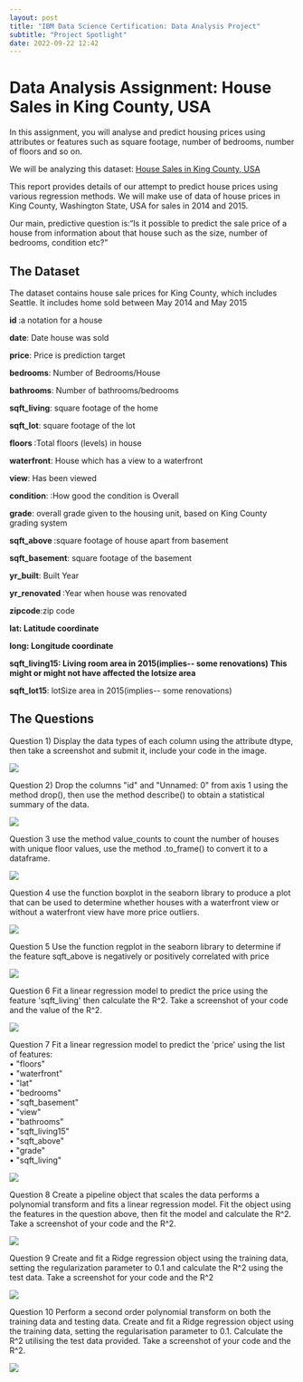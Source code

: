 ```yaml
---
layout: post
title: "IBM Data Science Certification: Data Analysis Project"
subtitle: "Project Spotlight"
date: 2022-09-22 12:42
---
```


<h1> Data Analysis Assignment: House Sales in King County, USA </h1>

<p>In this assignment, you will analyse and predict housing prices using attributes or features such as square footage, number of bedrooms, number of floors and so on.</p>

<p>We will be analyzing this dataset: <a href="https://s3-api.us-geo.objectstorage.softlayer.net/cf-courses-data/CognitiveClass/DA0101EN/coursera/project/kc_house_data_NaN.csv">House Sales in King County, USA</a></p>


<p>This report provides details of our attempt to predict house prices using various regression methods. We will make use of data of house prices in King County, Washington State, USA for sales in 2014 and 2015.</p>

<p>
Our main, predictive question is:&ldquo;Is it possible to predict the sale price of a house from information about that house such as the size, number of bedrooms, condition etc?&rdquo;</p>

<h2>The Dataset </h2>
<p> The dataset contains house sale prices for King County, which includes Seattle. It includes home sold between May 2014 and May 2015</p>

<p><b>id </b>:a notation for a house</p>

<p> <b>date</b>: Date house was sold</p>

<p>
<b>price</b>: Price is prediction target</p>

<p>
<b>bedrooms</b>: Number of Bedrooms/House</p>

<p>
<b>bathrooms</b>: Number of bathrooms/bedrooms</p>

<p><b>sqft_living</b>: square footage of the home</p>

<p><b>sqft_lot</b>: square footage of the lot</p>

<p>
<b>floors </b>:Total floors (levels) in house</p>

<p>
<b>waterfront</b>: House which has a view to a waterfront</p>

<p>
<b>view</b>: Has been viewed</p>

<p>
<b>condition</b>: :How good the condition is Overall</p>

<p><b>grade</b>: overall grade given to the housing unit, based on King County grading system</p>

<p>
<b>sqft_above </b>:square footage of house apart from basement</p>

<p>
<b>sqft_basement</b>: square footage of the basement</p>

<p><b>yr_built</b>: Built Year</p>

<p>
<b>yr_renovated </b>:Year when house was renovated</p>

<p><b>zipcode</b>:zip code</p>

<p>
<b>lat: Latitude coordinate</p>

<p><b>long</b>: Longitude coordinate</p>

<p><b>sqft_living15</b>: Living room area in 2015(implies-- some renovations) This might or might not have affected the lotsize area</p>

<p>
sqft_lot15</b>: lotSize area in 2015(implies-- some renovations)</p>

<h2> The Questions </h2>

<p>
Question 1) Display the data types of each column using the attribute dtype, then take a screenshot and submit it, include your code in the image.</p>

 <img src="/assets/images/Ibm6/1.jpg">

<p>Question 2) Drop the columns &quot;id&quot; and &quot;Unnamed: 0&quot; from axis 1 using the method drop(), then use the method describe() to obtain a statistical summary of the data.</p>

 <img src="/assets/images/Ibm6/2.jpg">

<p>Question 3 use the method value_counts to count the number of houses with unique floor values, use the method .to_frame() to convert it to a dataframe.</p>

 <img src="/assets/images/Ibm6/3.jpg">

<p>Question 4 use the function boxplot in the seaborn library to produce a plot that can be used to determine whether houses with a waterfront view or without a waterfront view have more price outliers.</p>

 <img src="/assets/images/Ibm6/4.jpg">

<p>Question 5 Use the function regplot in the seaborn library to determine if the feature sqft_above is negatively or positively correlated with price</p>

 <img src="/assets/images/Ibm6/5.jpg">

<p>Question 6 Fit a linear regression model to predict the price using the feature 'sqft_living' then calculate the R^2. Take a screenshot of your code and the value of the R^2.</p>

 <img src="/assets/images/Ibm6/6.jpg">

<p> Question 7 Fit a linear regression model to predict the 'price' using the list of features:<br>
&bull; &quot;floors&quot;<br>
&bull; &quot;waterfront&quot;<br>
&bull; &quot;lat&quot;<br>
&bull; &quot;bedrooms&quot;<br>
&bull; &quot;sqft_basement&quot;<br>
&bull; &quot;view&quot;<br>
&bull; &quot;bathrooms&quot;<br>
&bull; &quot;sqft_living15&quot;<br>
&bull; &quot;sqft_above&quot;<br>
&bull; &quot;grade&quot;<br>
&bull; &quot;sqft_living&quot;</p>

 <img src="/assets/images/Ibm6/7.jpg">

<p>Question 8 Create a pipeline object that scales the data performs a polynomial transform and fits a linear regression model. Fit the object using the features in the question above, then fit the model and calculate the R^2. Take a screenshot of your code and the R^2.</p>

 <img src="/assets/images/Ibm6/8.jpg">

<p>Question 9 Create and fit a Ridge regression object using the training data, setting the regularization parameter to 0.1 and calculate the R^2 using the test data. Take a screenshot for your code and the R^2</p>

 <img src="/assets/images/Ibm6/9.jpg">

<p>Question 10 Perform a second order polynomial transform on both the training data and testing data. Create and fit a Ridge regression object using the training data, setting the regularisation parameter to 0.1. Calculate the R^2 utilising the test data provided. Take a screenshot of your code and the R^2.</p>

 <img src="/assets/images/Ibm6/10.jpg">